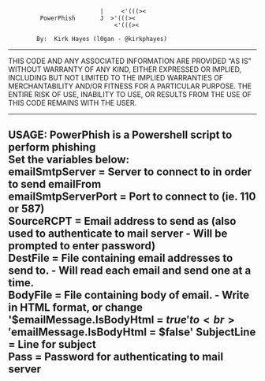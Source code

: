 
                              |     <'(((><            
             PowerPhish       J  >'(((><               
                                  <'(((><              
                                                        
            By:  Kirk Hayes (l0gan - @kirkphayes)       
                                                        

------------------------------------------------------------------------------
 THIS CODE AND ANY ASSOCIATED INFORMATION ARE PROVIDED “AS IS” WITHOUT
 WARRANTY OF ANY KIND, EITHER EXPRESSED OR IMPLIED, INCLUDING BUT NOT
 LIMITED TO THE IMPLIED WARRANTIES OF MERCHANTABILITY AND/OR FITNESS
 FOR A PARTICULAR PURPOSE. THE ENTIRE RISK OF USE, INABILITY TO USE, OR 
 RESULTS FROM THE USE OF THIS CODE REMAINS WITH THE USER.

------------------------------------------------------------------------------
 USAGE:
 PowerPhish is a Powershell script to perform phishing  
 Set the variables below:<br>
 	emailSmtpServer = Server to connect to in order to send emailFrom<br>
 	emailSmtpServerPort = Port to connect to (ie. 110 or 587)<br>
 	SourceRCPT = Email address to send as (also used to authenticate to mail server - Will be prompted to enter password)<br>
 	DestFile = File containing email addresses to send to. - Will read each email and send one at a time.<br>
 	BodyFile = File containing body of email. - Write in HTML format, or change '$emailMessage.IsBodyHtml = $true' to<br> '$emailMessage.IsBodyHtml = $false'
 	SubjectLine = Line for subject<br>
	Pass = Password for authenticating to mail server<br>
 ------------------------------------------------------------------------------
